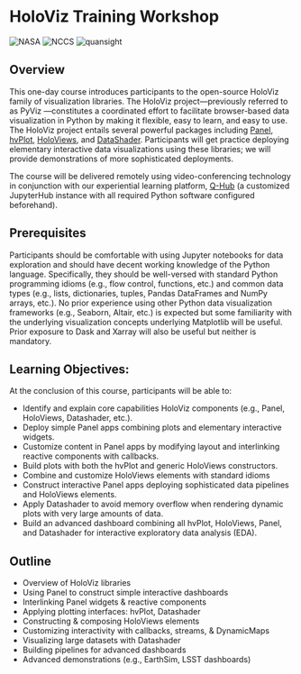 # HoloViz Training Workshop

![NASA](http://www.nasa.gov/sites/all/themes/custom/nasatwo/images/nasa-logo.svg) ![NCCS](https://www.nccs.nasa.gov/sites/default/files/NCCS_Logo_0.png) ![quansight](https://scontent-iad3-1.xx.fbcdn.net/v/t1.0-9/129390617_679875916029707_4310716815556376327_o.png?_nc_cat=101&ccb=1-3&_nc_sid=973b4a&_nc_ohc=Xcv4JyCuLGwAX99Rvac&_nc_oc=AQkgnVsMESu8URGvP5QqT_cJwB7mTBoZBucrPs2KGzCPYdQvR5XdDXytzRhqFdCVu8U&_nc_ht=scontent-iad3-1.xx&oh=bd9e7286c3a4f593d667b8f34a68eaa0&oe=60693A2F)

## Overview

This one-day course introduces participants to the open-source HoloViz family of
visualization libraries. The HoloViz project—previously referred to as PyViz —constitutes
a coordinated effort to facilitate browser-based data visualization in Python by making it
flexible, easy to learn, and easy to use. The HoloViz project entails several powerful
packages including [Panel](https://panel.holoviz.org/), [hvPlot](https://hvplot.holoviz.org/), 
[HoloViews](http://holoviews.org/), and [DataShader](https://datashader.org/). 
Participants will get practice deploying elementary interactive data visualizations using these libraries; we will
provide demonstrations of more sophisticated deployments.

The course will be delivered remotely using video-conferencing technology in conjunction
with our experiential learning platform, [Q-Hub](https://www.quansight.com/post/announcing-qhub)
 (a customized JupyterHub instance with all required Python software configured beforehand).

## Prerequisites

Participants should be comfortable with using Jupyter notebooks for data exploration and
should have decent working knowledge of the Python language. Specifically, they should
be well-versed with standard Python programming idioms (e.g., flow control, functions,
etc.) and common data types (e.g., lists, dictionaries, tuples, Pandas DataFrames and
NumPy arrays, etc.). No prior experience using other Python data visualization
frameworks (e.g., Seaborn, Altair, etc.) is expected but some familiarity with the
underlying visualization concepts underlying Matplotlib will be useful. Prior exposure to
Dask and Xarray will also be useful but neither is mandatory.

## Learning Objectives:

At the conclusion of this course, participants will be able to:
- Identify and explain core capabilities HoloViz components (e.g., Panel, HoloViews, Datashader, etc.).
- Deploy simple Panel apps combining plots and elementary interactive widgets.
- Customize content in Panel apps by modifying layout and interlinking reactive components with callbacks.
- Build plots with both the hvPlot and generic HoloViews constructors.
- Combine and customize HoloViews elements with standard idioms
- Construct interactive Panel apps deploying sophisticated data pipelines and HoloViews elements.
- Apply Datashader to avoid memory overflow when rendering dynamic plots with very large amounts of data.
- Build an advanced dashboard combining all hvPlot, HoloViews, Panel, and Datashader for interactive exploratory data analysis (EDA).

## Outline

- Overview of HoloViz libraries
- Using Panel to construct simple interactive dashboards
- Interlinking Panel widgets & reactive components
- Applying plotting interfaces: hvPlot, Datashader
- Constructing & composing HoloViews elements
- Customizing interactivity with callbacks, streams, & DynamicMaps
- Visualizing large datasets with Datashader
- Building pipelines for advanced dashboards
- Advanced demonstrations (e.g., EarthSim, LSST dashboards)

<!---

### [Installing the Anaconda Python Distribution](#)
It is not required to have a Python distribution installed on your local machine.
However, we believe that it is important to have one in order to write and run your own Python
applications. We recommend that you install
the Anaconda Python distribution by following the instructions at: [Anconda installation Guide](https://docs.continuum.io/anaconda/install/)

### [Installing Git](#)
To install Git on your local machine, follow the installation instructions: [Getting Started - Installing Git](https://git-scm.com/book/en/v2/Getting-Started-Installing-Git)


To fully follow all the topics below, you need to have a **gmail** account in order to access Google Colaboratory. Each course will be taught through the Google cloud based Jupyter notebook.


### <span style="color: red">Array Manipulation and Visualization Tools</span>

| Lecture Topic | Interactive Link | 
|:---|:---|
| **Introduction to Numpy** | [![Open In Colab](https://colab.research.google.com/assets/colab-badge.svg)](https://colab.research.google.com/github/astg606/py_materials/blob/master/numpy/introduction_numpy_new.ipynb) |
| **Introduction to Pandas** | |
| **Interactive Data Visualization with HoloViews**  |  | 
| **Manipulating Geolocated Data with Xarray**  |  | 
| **Feedback**  | <a href="https://www.surveymonkey.com/r/BW29DG6"> Evaluation Survey </a> | 



| **Introduction to Pandas** | ![Open In Colab](https://colab.research.google.com/assets/colab-badge.svg)](https://colab.research.google.com/github/astg606/py_materials/blob/master/pandas/introduction_pandas.ipynb) |
| **Interactive Data Visualization with HoloViews** | ![Open In Colab](https://colab.research.google.com/assets/colab-badge.svg)](https://colab.research.google.com/github/astg606/py_materials/blob/master/visualization/introduction_holoviews.ipynb) |
| **Manipulating Geolocated Data with Xarray** | ![Open In Colab](https://colab.research.google.com/assets/colab-badge.svg)](https://colab.research.google.com/github/astg606/py_materials/blob/master/xarray/introduction_xarray.ipynb) |
| 17:15-17:30 | **Feedback Session** |  |  |
| 17:15-17:30 | **Feedback Session** |  <a href="https://www.surveymonkey.com/r/PWQVXH5"> Evaluation Survey </a> | |
--->
